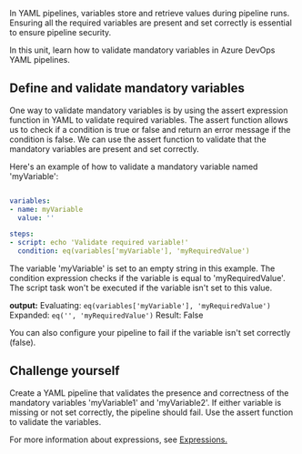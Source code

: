 In YAML pipelines, variables store and retrieve values during pipeline runs. Ensuring all the required variables are present and set correctly is essential to ensure pipeline security. 

In this unit, learn how to validate mandatory variables in Azure DevOps YAML pipelines.

## Define and validate mandatory variables

One way to validate mandatory variables is by using the assert expression function in YAML to validate required variables. The assert function allows us to check if a condition is true or false and return an error message if the condition is false. We can use the assert function to validate that the mandatory variables are present and set correctly.

Here's an example of how to validate a mandatory variable named 'myVariable':

```YAML

variables:
- name: myVariable
  value: ''

steps:
- script: echo 'Validate required variable!'
  condition: eq(variables['myVariable'], 'myRequiredValue')

```

The variable 'myVariable' is set to an empty string in this example. The condition expression checks if the variable is equal to 'myRequiredValue'. The script task won't be executed if the variable isn't set to this value.

**output:**
Evaluating: `eq(variables['myVariable'], 'myRequiredValue')`
Expanded: `eq('', 'myRequiredValue')`
Result: False

You can also configure your pipeline to fail if the variable isn't set correctly (false).

## Challenge yourself

Create a YAML pipeline that validates the presence and correctness of the mandatory variables 'myVariable1' and 'myVariable2'. If either variable is missing or not set correctly, the pipeline should fail. Use the assert function to validate the variables.

For more information about expressions, see [Expressions.](/azure/devops/pipelines/security/overview/)
